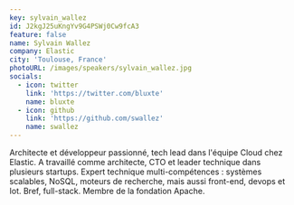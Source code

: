 ```yaml
---
key: sylvain_wallez
id: J2kgJ25uKngYv9G4PSWj0Cw9fcA3
feature: false
name: Sylvain Wallez
company: Elastic
city: 'Toulouse, France'
photoURL: /images/speakers/sylvain_wallez.jpg
socials:
  - icon: twitter
    link: 'https://twitter.com/bluxte'
    name: bluxte
  - icon: github
    link: 'https://github.com/swallez'
    name: swallez
---
```

Architecte et développeur passionné, tech lead dans l'équipe Cloud chez Elastic. A travaillé comme architecte, CTO et leader technique dans plusieurs startups. Expert technique multi-compétences : systèmes scalables, NoSQL, moteurs de recherche, mais aussi front-end, devops et Iot. Bref, full-stack. Membre de la fondation Apache.